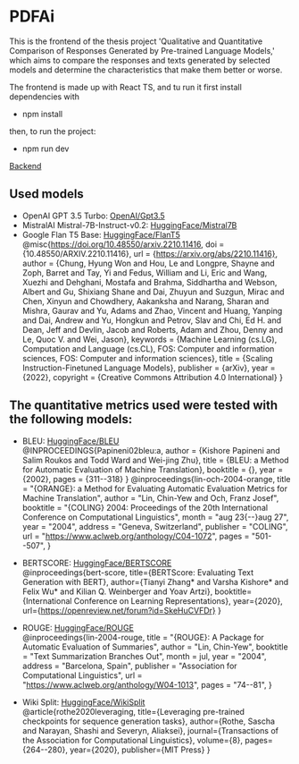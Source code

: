 # PDFAi

This is the frontend of the thesis project 'Qualitative and Quantitative Comparison of Responses Generated by Pre-trained Language Models,' which aims to compare the responses and texts generated by selected models and determine the characteristics that make them better or worse.

The frontend is made up with React TS, and tu run it first install dependencies with 
 - npm install
   
then, to run the project:
 - npm run dev

[Backend](https://github.com/ERICKGALVAN/pdf_chat_backend)

## Used models

- OpenAI GPT 3.5 Turbo: [OpenAI/Gpt3.5](https://platform.openai.com/docs/models/gpt-3-5-turbo)
- MistralAI Mistral-7B-Instruct-v0.2: [HuggingFace/Mistral7B](https://huggingface.co/mistralai/Mistral-7B-Instruct-v0.2)
- Google Flan T5 Base: [HuggingFace/FlanT5](https://huggingface.co/google/flan-t5-base)  
  @misc{https://doi.org/10.48550/arxiv.2210.11416,
  doi = {10.48550/ARXIV.2210.11416},
  url = {https://arxiv.org/abs/2210.11416},
  author = {Chung, Hyung Won and Hou, Le and Longpre, Shayne and Zoph, Barret and Tay, Yi and Fedus, William and Li, Eric and Wang, Xuezhi and Dehghani, Mostafa and Brahma, Siddhartha and Webson, Albert and Gu, Shixiang Shane and Dai, Zhuyun and Suzgun, Mirac and Chen, Xinyun and Chowdhery, Aakanksha and Narang, Sharan and Mishra, Gaurav and Yu, Adams and Zhao, Vincent and Huang, Yanping and Dai, Andrew and Yu, Hongkun and Petrov, Slav and Chi, Ed H. and Dean, Jeff and Devlin, Jacob and Roberts, Adam and Zhou, Denny and Le, Quoc V. and Wei, Jason},
  keywords = {Machine Learning (cs.LG), Computation and Language (cs.CL), FOS: Computer and information sciences, FOS: Computer and information sciences},
  title = {Scaling Instruction-Finetuned Language Models},
  publisher = {arXiv},
  year = {2022},
  copyright = {Creative Commons Attribution 4.0 International}
  }

## The quantitative metrics used were tested with the following models:

- BLEU: [HuggingFace/BLEU](https://huggingface.co/spaces/evaluate-metric/bleu)  
  @INPROCEEDINGS{Papineni02bleu:a,
  author = {Kishore Papineni and Salim Roukos and Todd Ward and Wei-jing Zhu},
  title = {BLEU: a Method for Automatic Evaluation of Machine Translation},
  booktitle = {},
  year = {2002},
  pages = {311--318}
  }
  @inproceedings{lin-och-2004-orange,
  title = "{ORANGE}: a Method for Evaluating Automatic Evaluation Metrics for Machine Translation",
  author = "Lin, Chin-Yew and
  Och, Franz Josef",
  booktitle = "{COLING} 2004: Proceedings of the 20th International Conference on Computational Linguistics",
  month = "aug 23{--}aug 27",
  year = "2004",
  address = "Geneva, Switzerland",
  publisher = "COLING",
  url = "https://www.aclweb.org/anthology/C04-1072",
  pages = "501--507",
  }

- BERTSCORE: [HuggingFace/BERTSCORE](https://huggingface.co/spaces/evaluate-metric/bertscore)  
  @inproceedings{bert-score,
  title={BERTScore: Evaluating Text Generation with BERT},
  author={Tianyi Zhang* and Varsha Kishore* and Felix Wu\* and Kilian Q. Weinberger and Yoav Artzi},
  booktitle={International Conference on Learning Representations},
  year={2020},
  url={https://openreview.net/forum?id=SkeHuCVFDr}
  }

- ROUGE: [HuggingFace/ROUGE](https://huggingface.co/spaces/evaluate-metric/rouge)  
  @inproceedings{lin-2004-rouge,
  title = "{ROUGE}: A Package for Automatic Evaluation of Summaries",
  author = "Lin, Chin-Yew",
  booktitle = "Text Summarization Branches Out",
  month = jul,
  year = "2004",
  address = "Barcelona, Spain",
  publisher = "Association for Computational Linguistics",
  url = "https://www.aclweb.org/anthology/W04-1013",
  pages = "74--81",
  }

- Wiki Split: [HuggingFace/WikiSplit](https://huggingface.co/spaces/evaluate-metric/wiki_split)  
  @article{rothe2020leveraging,
  title={Leveraging pre-trained checkpoints for sequence generation tasks},
  author={Rothe, Sascha and Narayan, Shashi and Severyn, Aliaksei},
  journal={Transactions of the Association for Computational Linguistics},
  volume={8},
  pages={264--280},
  year={2020},
  publisher={MIT Press}
  }
